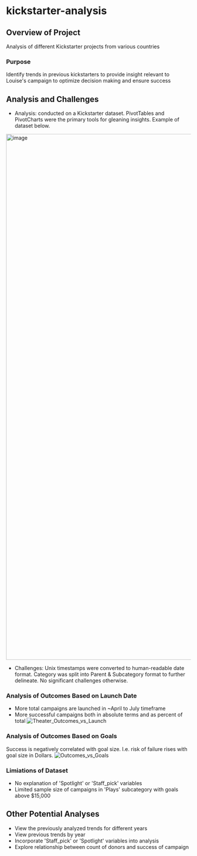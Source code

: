 # kickstarter-analysis

## Overview of Project
Analysis of different Kickstarter projects from various countries

### Purpose
Identify trends in previous kickstarters to provide insight relevant to Louise's campaign to optimize decision making and ensure success

## Analysis and Challenges

* Analysis: conducted on a Kickstarter dataset. PivotTables and PivotCharts were the primary tools for gleaning insights. Example of dataset below. 
<img width="1434" alt="image" src="https://user-images.githubusercontent.com/93338132/147302467-b0b21511-0c0c-42c8-ab47-74e188d96af7.png">

* Challenges: Unix timestamps were converted to human-readable date format. Category was split into Parent & Subcategory format to further delineate. No significant challenges otherwise.

### Analysis of Outcomes Based on Launch Date
* More total campaigns are launched in ~April to July timeframe
* More successful campaigns both in absolute terms and as percent of total
![Theater_Outcomes_vs_Launch](https://user-images.githubusercontent.com/93338132/147302977-24c6a16d-bf5b-4bcc-beae-6c2d941f9ccb.png)


### Analysis of Outcomes Based on Goals
Success is negatively correlated with goal size. I.e. risk of failure rises with goal size in Dollars.
![Outcomes_vs_Goals](https://user-images.githubusercontent.com/93338132/147302981-72de9837-15f7-479a-a293-289173cea83b.png)

### Limiations of Dataset
* No explanation of 'Spotlight' or 'Staff_pick' variables
* Limited sample size of campaigns in 'Plays' subcategory with goals above $15,000


## Other Potential Analyses
* View the previously analyzed trends for different years
* View previous trends by year
* Incorporate 'Staff_pick' or 'Spotlight' variables into analysis
* Explore relationship between count of donors and success of campaign
